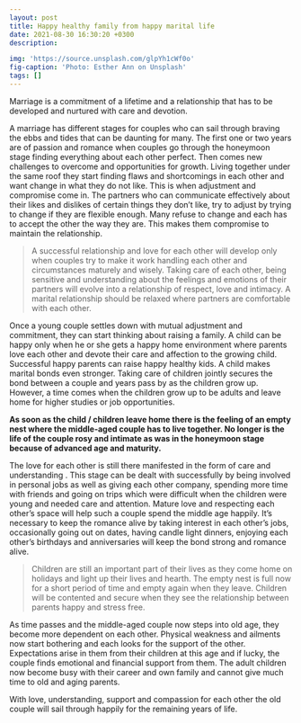 ```yaml
---
layout: post
title: Happy healthy family from happy marital life
date: 2021-08-30 16:30:20 +0300
description:

img: 'https://source.unsplash.com/glpYh1cWf0o'
fig-caption: 'Photo: Esther Ann on Unsplash'
tags: []
---
```


Marriage is a commitment of a lifetime and a relationship that has to be developed and nurtured with care and devotion.

A marriage has different stages for couples who can sail through braving the ebbs and tides that can be daunting for many. The first one or two years are of passion and romance when couples go through the honeymoon stage finding everything about each other perfect. Then comes new challenges to overcome and opportunities for growth. Living together under the same roof they start finding flaws and shortcomings in each other and want change in what they do not like. This is when adjustment and compromise come in. The partners who can communicate effectively about their likes and dislikes of certain things they don’t like, try to adjust by trying to change if they are flexible enough. Many refuse to change and each has to accept the other the way they are. This makes them compromise to maintain the relationship. 

>A successful relationship and love for each other will develop only when couples try to make it work handling each other and circumstances maturely and wisely. Taking care of each other, being sensitive and understanding about the feelings and emotions of their partners will evolve into a relationship of respect, love and intimacy. A marital relationship should be relaxed where partners are comfortable with each other.

Once a young couple settles down with mutual adjustment and commitment, they can start thinking about raising a family. A child can be happy only when he or she gets a happy home environment where parents love each other and devote their care and affection to the growing child. Successful happy parents can raise happy healthy kids. A child makes marital bonds even stronger. Taking care of children jointly secures the bond between a couple and years pass by as the children grow up. However, a time comes when the children grow up to be adults and leave home for higher studies or job opportunities.

**As soon as the child / children leave home there is the feeling of an empty nest where the middle-aged couple has to live together. No longer is the life of the couple rosy and intimate as was in the honeymoon stage because of advanced age and maturity.**

The love for each other is still there manifested in the form of care and understanding . This stage can be dealt with successfully by being involved in personal jobs as well as giving each other company, spending more time with friends and going on trips which were difficult when the children were young and needed care and attention. Mature love and respecting each other’s space will help such a couple spend the middle age happily. It’s necessary to keep the romance alive by taking interest in each other’s jobs, occasionally going out on dates, having candle light dinners, enjoying each other’s birthdays and anniversaries will keep the bond strong and romance alive.

>Children are still an important part of their lives as they come home on holidays and light up their lives and hearth. The empty nest is full now for a short period of time and empty again when they leave. Children will be contented and secure when they see the relationship between parents happy and stress free.

As time passes and the middle-aged couple now steps into old age, they become more dependent on each other. Physical weakness and ailments now start bothering and each looks for the support of the other. Expectations arise in them from their children at this age and if lucky, the  couple finds emotional and financial support from them. The adult children now become busy with their career and own family and cannot give much time to old and aging parents.

With love, understanding, support and compassion for each other the old couple will sail through happily for the remaining years of life.
